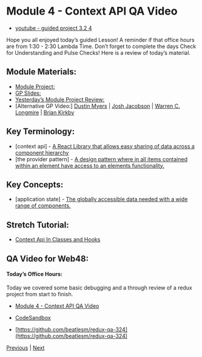# Module 4 - Context API QA Video

- [youtube - guided project 3.2 4](https://youtu.be/YkTsMnWhEvg)

Hope you all enjoyed today’s guided Lesson!
A reminder if that office hours are from 1:30 - 2:30 Lambda Time.
Don’t forget to complete the days Check for Understanding and Pulse Checks!
Here is a review of today’s material.

##  Module Materials:

-   [Module Project:](https://github.com/LambdaSchool/web-module-project-context)
-   [GP Slides:](https://docs.google.com/presentation/d/1f72_l9lp0MPSr17oIO8II35zJULQwBzYtz42g6qRCws/edit?usp=sharing)
-   [Yesterday’s Module Project Review:](https://www.loom.com/share/e27acd4a457b4f5199c7a56d73c3ac91)
-   [Alternative GP Video:] [Dustin Myers](https://youtu.be/fZGKUeccbKI) | [Josh Jacobson](https://youtu.be/ExgSVmW3pnw) | [Warren C. Longmire](https://youtu.be/a00j4OrWcVo) | [Brian Kirkby](https://youtu.be/RAwdfpd5GNE)

##  Key Terminology:

-  [context api] - [A React Library that allows easy sharing of data across a component hierarchy](https://reactjs.org/docs/context.html)
-  [the provider pattern] - [A design pattern where in all items contained within an element have access to an elements functionality.](https://blog.flexiple.com/provider-pattern-with-react-context-api/)

##  Key Concepts:

-   [application state] - [The globally accessible data needed with a wide range of components.](https://stackoverflow.com/questions/22883759/what-is-the-difference-between-application-state-and-component-local-state-in-cl)

##  Stretch Tutorial:

-   [Context Api In Classes and Hooks](https://www.taniarascia.com/using-context-api-in-react/)

## QA Video for Web48:

#### Today’s Office Hours:

Today we covered some basic debugging and a through review of a redux project from start to finish.

-   [Module 4 - Context API QA Video](https://lambdaschool.zoom.us/rec/share/qNyMddmuSLKiOeNURi4v8N9FBHdeYkz2vEp67z2KIJwF3cRn5CkuOEj4ZU2vtC1_.x1mux5Ydqnwx-0YD)

-   [CodeSandbox](https://codesandbox.io/s/admiring-cdn-vkjj1?file=/src/actions/index.js)

-   [https://github.com/beatlesm/redux-qa-324](https://github.com/beatlesm/redux-qa-324)


[Previous](./Project.md) | [Next](./Understanding.md)